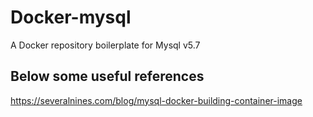 # Docker-mysql
A Docker repository boilerplate for Mysql v5.7

## Below some useful references 
 https://severalnines.com/blog/mysql-docker-building-container-image
